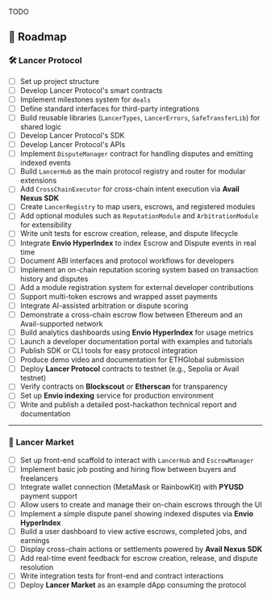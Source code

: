 TODO


## 🧱 Roadmap

### 🛠️ **Lancer Protocol**

- [ ] Set up project structure
- [ ] Develop Lancer Protocol's smart contracts 
- [ ] Implement milestones system for `deals`
- [ ] Define standard interfaces for third-party integrations  
- [ ] Build reusable libraries (`LancerTypes`, `LancerErrors`, `SafeTransferLib`) for shared logic 
- [ ] Develop Lancer Protocol's SDK 
- [ ] Develop Lancer Protocol's APIs
- [ ] Implement `DisputeManager` contract for handling disputes and emitting indexed events  
- [ ] Build `LancerHub` as the main protocol registry and router for modular extensions  
- [ ] Add `CrossChainExecutor` for cross-chain intent execution via **Avail Nexus SDK**  
- [ ] Create `LancerRegistry` to map users, escrows, and registered modules   
- [ ] Add optional modules such as `ReputationModule` and `ArbitrationModule` for extensibility  
- [ ] Write unit tests for escrow creation, release, and dispute lifecycle  
- [ ] Integrate **Envio HyperIndex** to index Escrow and Dispute events in real time  
- [ ] Document ABI interfaces and protocol workflows for developers  
- [ ] Implement an on-chain reputation scoring system based on transaction history and disputes  
- [ ] Add a module registration system for external developer contributions  
- [ ] Support multi-token escrows and wrapped asset payments  
- [ ] Integrate AI-assisted arbitration or dispute scoring  
- [ ] Demonstrate a cross-chain escrow flow between Ethereum and an Avail-supported network  
- [ ] Build analytics dashboards using **Envio HyperIndex** for usage metrics  
- [ ] Launch a developer documentation portal with examples and tutorials  
- [ ] Publish SDK or CLI tools for easy protocol integration  
- [ ] Produce demo video and documentation for ETHGlobal submission 
- [ ] Deploy **Lancer Protocol** contracts to testnet (e.g., Sepolia or Avail testnet)  
- [ ] Verify contracts on **Blockscout** or **Etherscan** for transparency  
- [ ] Set up **Envio indexing** service for production environment  
- [ ] Write and publish a detailed post-hackathon technical report and documentation 
---

### 🛒 **Lancer Market**

- [ ] Set up front-end scaffold to interact with `LancerHub` and `EscrowManager`  
- [ ] Implement basic job posting and hiring flow between buyers and freelancers  
- [ ] Integrate wallet connection (MetaMask or RainbowKit) with **PYUSD** payment support  
- [ ] Allow users to create and manage their on-chain escrows through the UI  
- [ ] Implement a simple dispute panel showing indexed disputes via **Envio HyperIndex**  
- [ ] Build a user dashboard to view active escrows, completed jobs, and earnings  
- [ ] Display cross-chain actions or settlements powered by **Avail Nexus SDK**  
- [ ] Add real-time event feedback for escrow creation, release, and dispute resolution  
- [ ] Write integration tests for front-end and contract interactions  
- [ ] Deploy **Lancer Market** as an example dApp consuming the protocol  
